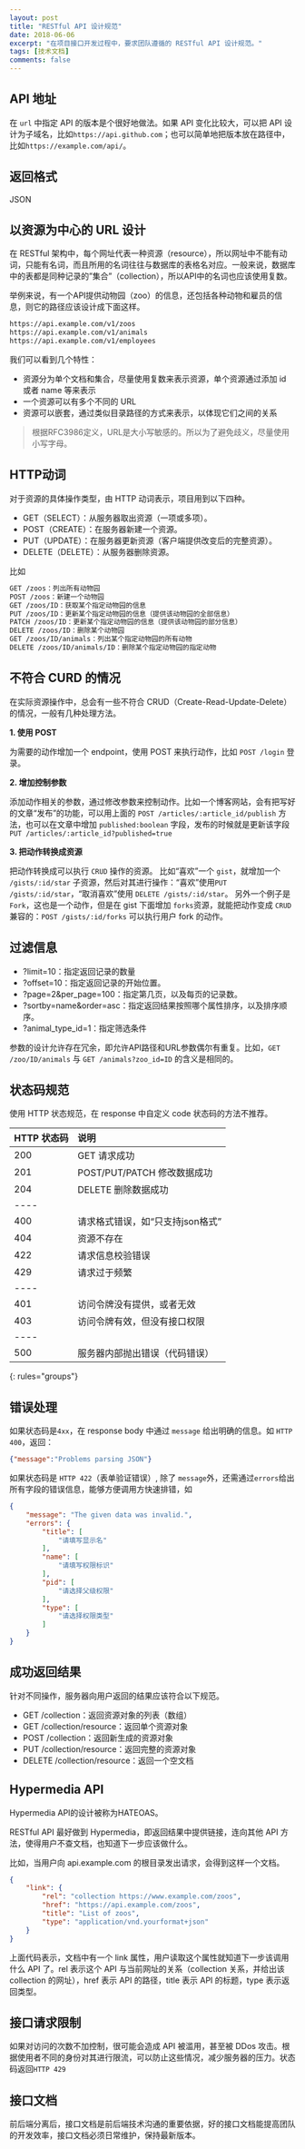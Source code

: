 ```yaml
---
layout: post
title: "RESTful API 设计规范"
date: 2018-06-06
excerpt: "在项目接口开发过程中，要求团队遵循的 RESTful API 设计规范。"
tags: [技术文档]
comments: false
---
```

## API 地址

在 `url` 中指定 API 的版本是个很好地做法。如果 API 变化比较大，可以把 API 设计为子域名，比如`https://api.github.com`；也可以简单地把版本放在路径中，比如`https://example.com/api/`。



## 返回格式

JSON



## 以资源为中心的 URL 设计

在 RESTful 架构中，每个网址代表一种资源（resource），所以网址中不能有动词，只能有名词，而且所用的名词往往与数据库的表格名对应。一般来说，数据库中的表都是同种记录的”集合”（collection），所以API中的名词也应该使用复数。

举例来说，有一个API提供动物园（zoo）的信息，还包括各种动物和雇员的信息，则它的路径应该设计成下面这样。
~~~ html
https://api.example.com/v1/zoos
https://api.example.com/v1/animals
https://api.example.com/v1/employees
~~~
我们可以看到几个特性：
 - 资源分为单个文档和集合，尽量使用复数来表示资源，单个资源通过添加 id 或者 name 等来表示
 - 一个资源可以有多个不同的 URL
 - 资源可以嵌套，通过类似目录路径的方式来表示，以体现它们之间的关系
> 根据RFC3986定义，URL是大小写敏感的。所以为了避免歧义，尽量使用小写字母。



## HTTP动词

对于资源的具体操作类型，由 HTTP 动词表示，项目用到以下四种。

- GET（SELECT）：从服务器取出资源（一项或多项）。
- POST（CREATE）：在服务器新建一个资源。
- PUT（UPDATE）：在服务器更新资源（客户端提供改变后的完整资源）。
- DELETE（DELETE）：从服务器删除资源。

比如
~~~ html
GET /zoos：列出所有动物园
POST /zoos：新建一个动物园
GET /zoos/ID：获取某个指定动物园的信息
PUT /zoos/ID：更新某个指定动物园的信息（提供该动物园的全部信息）
PATCH /zoos/ID：更新某个指定动物园的信息（提供该动物园的部分信息）
DELETE /zoos/ID：删除某个动物园
GET /zoos/ID/animals：列出某个指定动物园的所有动物
DELETE /zoos/ID/animals/ID：删除某个指定动物园的指定动物
~~~



## 不符合 CURD 的情况

在实际资源操作中，总会有一些不符合 CRUD（Create-Read-Update-Delete） 的情况，一般有几种处理方法。

**1. 使用 POST**

为需要的动作增加一个 endpoint，使用 POST 来执行动作，比如 `POST /login` 登录。

**2. 增加控制参数**

添加动作相关的参数，通过修改参数来控制动作。比如一个博客网站，会有把写好的文章“发布”的功能，可以用上面的 `POST /articles/:article_id/publish` 方法，也可以在文章中增加 `published:boolean` 字段，发布的时候就是更新该字段 `PUT /articles/:article_id?published=true`

**3. 把动作转换成资源**

把动作转换成可以执行 `CRUD` 操作的资源。
比如“喜欢”一个 `gist`，就增加一个 `/gists/:id/star` 子资源，然后对其进行操作：“喜欢”使用`PUT /gists/:id/star`，“取消喜欢”使用 `DELETE /gists/:id/star`。
另外一个例子是 `Fork`，这也是一个动作，但是在 gist 下面增加 `forks`资源，就能把动作变成 `CRUD` 兼容的：`POST /gists/:id/forks` 可以执行用户 fork 的动作。



## 过滤信息

- ?limit=10：指定返回记录的数量
- ?offset=10：指定返回记录的开始位置。
- ?page=2&per_page=100：指定第几页，以及每页的记录数。
- ?sortby=name&order=asc：指定返回结果按照哪个属性排序，以及排序顺序。
- ?animal_type_id=1：指定筛选条件

参数的设计允许存在冗余，即允许API路径和URL参数偶尔有重复。比如，`GET /zoo/ID/animals` 与 `GET /animals?zoo_id=ID` 的含义是相同的。



## 状态码规范

使用 HTTP 状态规范，在 response 中自定义 code 状态码的方法不推荐。

| HTTP 状态码 | 说明                    |
|:--------|:--------|
| 200      | GET 请求成功              |
| 201      | POST/PUT/PATCH 修改数据成功 |
| 204      | DELETE 删除数据成功         |
|----
| 400      | 请求格式错误，如“只支持json格式”   |
| 404      | 资源不存在                 |
| 422      | 请求信息校验错误              |
| 429      | 请求过于频繁                |
|----
| 401      | 访问令牌没有提供，或者无效         |
| 403      | 访问令牌有效，但没有接口权限        |
|----
| 500      | 服务器内部抛出错误（代码错误）       |
{: rules="groups"}

## 错误处理

如果状态码是`4xx`，在 response body 中通过 `message` 给出明确的信息。如 `HTTP 400`，返回：
~~~ json
{"message":"Problems parsing JSON"}
~~~
如果状态码是 `HTTP 422`（表单验证错误）, 除了 `message`外，还需通过`errors`给出所有字段的错误信息，能够方便调用方快速排错，如
~~~ json
{
    "message": "The given data was invalid.",
    "errors": {
        "title": [
            "请填写显示名"
        ],
        "name": [
            "请填写权限标识"
        ],
        "pid": [
            "请选择父级权限"
        ],
        "type": [
            "请选择权限类型"
        ]
    }
}
~~~

## 成功返回结果
针对不同操作，服务器向用户返回的结果应该符合以下规范。

- GET /collection：返回资源对象的列表（数组）
- GET /collection/resource：返回单个资源对象
- POST /collection：返回新生成的资源对象
- PUT /collection/resource：返回完整的资源对象
- DELETE /collection/resource：返回一个空文档



## Hypermedia API

Hypermedia API的设计被称为HATEOAS。

RESTful API 最好做到 Hypermedia，即返回结果中提供链接，连向其他 API 方法，使得用户不查文档，也知道下一步应该做什么。

比如，当用户向 api.example.com 的根目录发出请求，会得到这样一个文档。
~~~ json
{
    "link": {
        "rel": "collection https://www.example.com/zoos",
        "href": "https://api.example.com/zoos",
        "title": "List of zoos",
        "type": "application/vnd.yourformat+json"
    }
}
~~~
上面代码表示，文档中有一个 link 属性，用户读取这个属性就知道下一步该调用什么 API 了。rel 表示这个 API 与当前网址的关系（collection 关系，并给出该 collection 的网址），href 表示 API 的路径，title 表示 API 的标题，type 表示返回类型。



## 接口请求限制

如果对访问的次数不加控制，很可能会造成 API 被滥用，甚至被 DDos 攻击。根据使用者不同的身份对其进行限流，可以防止这些情况，减少服务器的压力。状态码返回`HTTP 429`



## 接口文档

前后端分离后，接口文档是前后端技术沟通的重要依据，好的接口文档能提高团队的开发效率，接口文档必须日常维护，保持最新版本。
